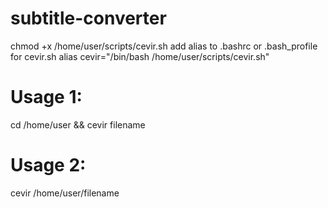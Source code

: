 # subtitle-converter

chmod +x /home/user/scripts/cevir.sh
add alias to .bashrc or .bash_profile for cevir.sh
alias cevir="/bin/bash /home/user/scripts/cevir.sh"

# Usage 1:
cd /home/user && cevir filename

# Usage 2:
cevir /home/user/filename
